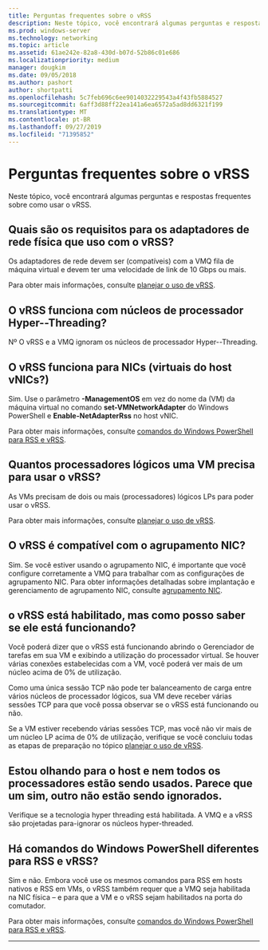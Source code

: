 ```yaml
---
title: Perguntas frequentes sobre o vRSS
description: Neste tópico, você encontrará algumas perguntas e respostas frequentes sobre como usar o vRSS.
ms.prod: windows-server
ms.technology: networking
ms.topic: article
ms.assetid: 61ae242e-82a8-430d-b07d-52b86c01e686
ms.localizationpriority: medium
manager: dougkim
ms.date: 09/05/2018
ms.author: pashort
author: shortpatti
ms.openlocfilehash: 5c7feb696c6ee9014032229543a4f43fb5884527
ms.sourcegitcommit: 6aff3d88ff22ea141a6ea6572a5ad8dd6321f199
ms.translationtype: MT
ms.contentlocale: pt-BR
ms.lasthandoff: 09/27/2019
ms.locfileid: "71395852"
---
```

# <a name="vrss-frequently-asked-questions"></a>Perguntas frequentes sobre o vRSS

Neste tópico, você encontrará algumas perguntas e respostas frequentes sobre como usar o vRSS.

## <a name="what-are-the-requirements-for-the-physical-network-adapters-that-i-use-with-vrss"></a>Quais são os requisitos para os adaptadores de rede física que uso com o vRSS?

Os adaptadores de rede devem ser \(compatíveis\) com a VMQ fila de máquina virtual e devem ter uma velocidade de link de 10 Gbps ou mais.

Para obter mais informações, consulte [planejar o uso de vRSS](vrss-plan.md).

## <a name="does-vrss-work-with-hyper-threaded-processor-cores"></a>O vRSS funciona com núcleos de processador Hyper\--Threading?

Nº O vRSS e a VMQ ignoram os núcleos de processador Hyper\--Threading.

## <a name="does-vrss-work-for-host-virtual-nics-vnics"></a>O vRSS funciona para NICs \(virtuais do host vNICs?\)

Sim. Use o parâmetro **-ManagementOS** em vez do nome da \(VM\) da máquina virtual no comando **set-VMNetworkAdapter** do Windows PowerShell e **Enable-NetAdapterRss** no host vNIC.

Para obter mais informações, consulte [comandos do Windows PowerShell para RSS e vRSS](vrss-wps.md).

## <a name="how-many-logical-processors-does-a-vm-need-to-use-vrss"></a>Quantos processadores lógicos uma VM precisa para usar o vRSS?

As VMs precisam de dois ou mais \(processadores\) lógicos LPs para poder usar o vRSS.

Para obter mais informações, consulte [planejar o uso de vRSS](vrss-plan.md).

## <a name="is-vrss-compatible-with-nic-teaming"></a>O vRSS é compatível com o agrupamento NIC?

Sim. Se você estiver usando o agrupamento NIC, é importante que você configure corretamente a VMQ para trabalhar com as configurações de agrupamento NIC. Para obter informações detalhadas sobre implantação e gerenciamento de agrupamento NIC, consulte [agrupamento NIC](https://docs.microsoft.com/windows-server/networking/technologies/nic-teaming/nic-teaming).

## <a name="vrss-is-enabled-but-how-do-i-know-if-it-is-working"></a>o vRSS está habilitado, mas como posso saber se ele está funcionando? 

Você poderá dizer que o vRSS está funcionando abrindo o Gerenciador de tarefas em sua VM e exibindo a utilização do processador virtual. Se houver várias conexões estabelecidas com a VM, você poderá ver mais de um núcleo acima de 0% de utilização.

Como uma única sessão TCP não pode ter balanceamento de carga entre vários núcleos de processador lógicos, sua VM deve receber várias sessões TCP para que você possa observar se o vRSS está funcionando ou não.

Se a VM estiver recebendo várias sessões TCP, mas você não vir mais de um núcleo LP acima de 0% de utilização, verifique se você concluiu todas as etapas de preparação no tópico [planejar o uso de vRSS](vrss-plan.md).

## <a name="im-looking-at-the-host-and-not-all-of-the-processors-are-being-used-it-looks-like-every-other-one-is-being-skipped"></a>Estou olhando para o host e nem todos os processadores estão sendo usados. Parece que um sim, outro não estão sendo ignorados.
  
Verifique se a tecnologia hyper threading está habilitada. A VMQ e a vRSS são projetadas para\-ignorar os núcleos hyper-threaded.

## <a name="are-there-different-windows-powershell-commands-for-rss-and-vrss"></a>Há comandos do Windows PowerShell diferentes para RSS e vRSS?

Sim e não. Embora você use os mesmos comandos para RSS em hosts nativos e RSS em VMs, o vRSS também requer que a VMQ seja habilitada na NIC física – e para que a VM e o vRSS sejam habilitados na porta do comutador.

Para obter mais informações, consulte [comandos do Windows PowerShell para RSS e vRSS](vrss-wps.md).

---
